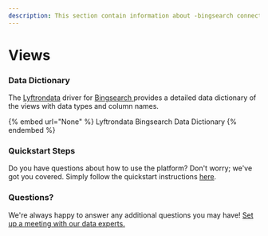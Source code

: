 ```yaml
---
description: This section contain information about -bingsearch connector views information
---
```


# Views

### Data Dictionary

The [Lyftrondata](https://www.lyftrondata.com/) driver for [ Bingsearch](None/)[ ](https://www.lyftrondata.com/integration/-bingsearch/)provides a detailed data dictionary of the views with data types and column names.

{% embed url="None" %}
Lyftrondata  Bingsearch Data Dictionary
{% endembed %}

### Quickstart Steps

Do you have questions about how to use the platform? Don't worry; we've got you covered. Simply follow the quickstart instructions [here](../README.md).

### Questions? <a href="#questions" id="questions"></a>

We're always happy to answer any additional questions you may have! [Set up a meeting with our data experts.](https://www.lyftrondata.com/book-a-meeting/)


